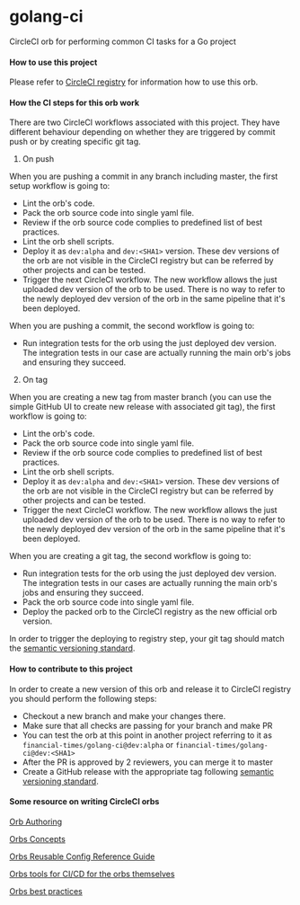 # golang-ci
CircleCI orb for performing common CI tasks for a Go project

#### How to use this project
Please refer to [CircleCI registry](https://circleci.com/orbs/registry/orb/financial-times/golang-ci) for information how to use this orb.

#### How the CI steps for this orb work

There are two CircleCI workflows associated with this project. They have different behaviour depending on whether they are triggered by commit push or by creating specific git tag.
1. On push

When you are pushing a commit in any branch including master, the first setup workflow is going to: 
* Lint the orb's code.
* Pack the orb source code into single yaml file.
* Review if the orb source code complies to predefined list of best practices.
* Lint the orb shell scripts.
* Deploy it as `dev:alpha` and `dev:<SHA1>` version. These dev versions of the orb are not visible in the CircleCI registry but can be referred by other projects and can be tested.
* Trigger the next CircleCI workflow. The new workflow allows the just uploaded dev version of the orb to be used. There is no way to refer to the newly deployed dev version of the orb in the same pipeline that it's been deployed.

When you are pushing a commit, the second workflow is going to:
* Run integration tests for the orb using the just deployed dev version. The integration tests in our case are actually running the main orb's jobs and ensuring they succeed.

2. On tag

When you are creating a new tag from master branch (you can use the simple GitHub UI to create new release with associated git tag), the first workflow is going to:
* Lint the orb's code.
* Pack the orb source code into single yaml file.
* Review if the orb source code complies to predefined list of best practices.
* Lint the orb shell scripts.
* Deploy it as `dev:alpha` and `dev:<SHA1>` version. These dev versions of the orb are not visible in the CircleCI registry but can be referred by other projects and can be tested.
* Trigger the next CircleCI workflow. The new workflow allows the just uploaded dev version of the orb to be used. There is no way to refer to the newly deployed dev version of the orb in the same pipeline that it's been deployed.

When you are creating a git tag, the second workflow is going to:
* Run integration tests for the orb using the just deployed dev version. The integration tests in our cases are actually running the main orb's jobs and ensuring they succeed.
* Pack the orb source code into single yaml file.
* Deploy the packed orb to the CircleCI registry as the new official orb version.

In order to trigger the deploying to registry step, your git tag should match the [semantic versioning standard](https://semver.org/).

#### How to contribute to this project

In order to create a new version of this orb and release it to CircleCI registry you should perform the following steps:
- Checkout a new branch and make your changes there. 
- Make sure that all checks are passing for your branch and make PR
- You can test the orb at this point in another project referring to it as `financial-times/golang-ci@dev:alpha` or `financial-times/golang-ci@dev:<SHA1>`
- After the PR is approved by 2 reviewers, you can merge it to master
- Create a GitHub release with the appropriate tag following [semantic versioning standard](https://semver.org/).

#### Some resource on writing CircleCI orbs
[Orb Authoring](https://circleci.com/docs/orb-author/)

[Orbs Concepts](https://circleci.com/docs/orb-concepts/)

[Orbs Reusable Config Reference Guide](https://circleci.com/docs/reusing-config/)

[Orbs tools for CI/CD for the orbs themselves](https://circleci.com/developer/orbs/orb/circleci/orb-tools?version=11.6.1)

[Orbs best practices](https://circleci.com/docs/orbs-best-practices/)
